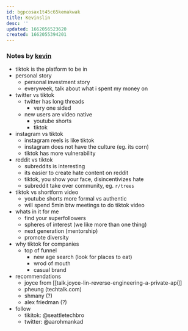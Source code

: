 ```yaml
---
id: bgpcosax1t45c65kemakwak
title: Kevinslin
desc: ''
updated: 1662056523620
created: 1662055394201
---
```


### Notes by [kevin](https://github.com/kevinslin)


- tiktok is the platform to be in
- personal story
	- personal investment story
	- everyweek, talk about what i spent my money on 
- twitter vs tiktok
	- twitter has long threads
		- very one sided
	- new users are video native
		- youtube shorts
		- tiktok
- instagram vs tiktok
	- instagram reels is like tiktok
	- instagram does not have the culture (eg. its corn)
	- tiktok has more vulnerability
- reddit vs tiktok
	- subreddits is interesting
	- its easier to create hate content on reddit 
	- tiktok, you show your face, disincentivizes hate
	- subreddit take over community, eg. `r/trees`
- tiktok vs shortform video
	- youtube shorts more formal vs authentic
	- will spend 5min btw meetings to do tiktok video
- whats in it for me
	- find your superfollowers
	- spheres of interest (we like more than one thing)
	- next generation (mentorship)
	- promote diversity
- why tiktok for companies
	- top of funnel
		- new age search (look for places to eat)
		- wrod of mouth
		- casual brand
- recommendations
	- joyce from [[talk.joyce-lin-reverse-engineering-a-private-api]]
	- pheung (techtalk.com)
	- shmany (?)
	- alex friedman (?)
- follow
	- tikitok: @seattletechbro
	- twitter: @aarohmankad